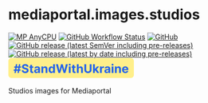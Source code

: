 # mediaportal.images.studios

[![MP AnyCPU](https://img.shields.io/badge/MP-AnyCPU-blue?logo=windows&logoColor=white)](https://github.com/andrewjswan/mediaportal.images.studios/releases)
[![GitHub Workflow Status](https://img.shields.io/github/actions/workflow/status/andrewjswan/mediaportal.images.studios/build.yml?logo=github)](https://github.com/andrewjswan/mediaportal.images.studios/actions)
[![GitHub](https://img.shields.io/github/license/andrewjswan/mediaportal.images.studios?color=blue)](https://github.com/andrewjswan/mediaportal.images.studios/blob/master/LICENSE)
[![GitHub release (latest SemVer including pre-releases)](https://img.shields.io/github/v/release/andrewjswan/mediaportal.images.studios?include_prereleases)](https://github.com/andrewjswan/mediaportal.images.studios/releases)
[![GitHub release (latest by date including pre-releases)](https://img.shields.io/github/downloads/andrewjswan/mediaportal.images.studios/v1.0.0.7/total)](https://github.com/andrewjswan/mediaportal.images.studios/releases/tag/v1.0.0.7)
[![StandWithUkraine](https://raw.githubusercontent.com/vshymanskyy/StandWithUkraine/main/badges/StandWithUkraine.svg)](https://github.com/vshymanskyy/StandWithUkraine/blob/main/docs/README.md)

Studios images for Mediaportal
